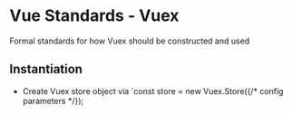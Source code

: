 # Vue Standards - Vuex
Formal standards for how Vuex should be constructed and used

## Instantiation

- Create Vuex store object via `const store = new Vuex.Store({/* config parameters */});
